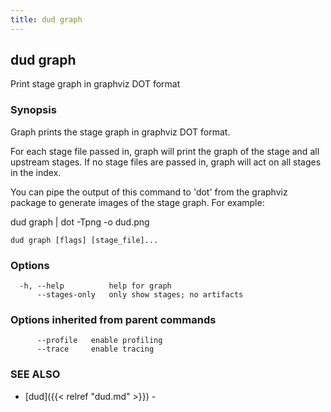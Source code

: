 ```yaml
---
title: dud graph
---
```

## dud graph

Print stage graph in graphviz DOT format

### Synopsis

Graph prints the stage graph in graphviz DOT format.

For each stage file passed in, graph will print the graph of the stage and all
upstream stages. If no stage files are passed in, graph will act on all stages
in the index.

You can pipe the output of this command to 'dot' from the graphviz package to
generate images of the stage graph. For example:

dud graph | dot -Tpng -o dud.png


```
dud graph [flags] [stage_file]...
```

### Options

```
  -h, --help          help for graph
      --stages-only   only show stages; no artifacts
```

### Options inherited from parent commands

```
      --profile   enable profiling
      --trace     enable tracing
```

### SEE ALSO

* [dud]({{< relref "dud.md" >}})	 - 

